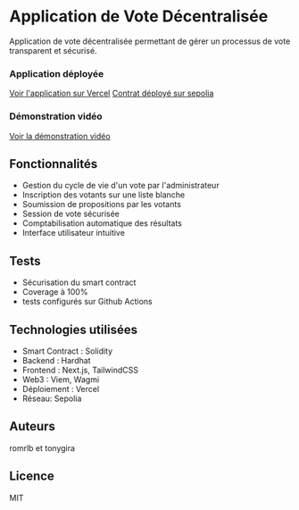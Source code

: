 # Application de Vote Décentralisée

Application de vote décentralisée permettant de gérer un processus de vote transparent et sécurisé.

### Application déployée
[Voir l'application sur Vercel](https://dappvoting-67hxa9npl-girtons-projects.vercel.app/)
[Contrat déployé sur sepolia](https://sepolia.etherscan.io/address/0x263915792e5B7C61a8969a864224634ad105a167)

### Démonstration vidéo
[Voir la démonstration vidéo](https://www.loom.com/share/c8d394763e204db3a9394ec8c0014e73?sid=5554e973-6a59-4b56-b79d-6385dea92e3e)

## Fonctionnalités
- Gestion du cycle de vie d'un vote par l'administrateur
- Inscription des votants sur une liste blanche
- Soumission de propositions par les votants
- Session de vote sécurisée
- Comptabilisation automatique des résultats
- Interface utilisateur intuitive

## Tests
- Sécurisation du smart contract
- Coverage à 100%
- tests configurés sur Github Actions

## Technologies utilisées
- Smart Contract : Solidity
- Backend : Hardhat
- Frontend : Next.js, TailwindCSS
- Web3 : Viem, Wagmi
- Déploiement : Vercel
- Réseau: Sepolia

## Auteurs
romrlb et tonygira

## Licence

MIT 